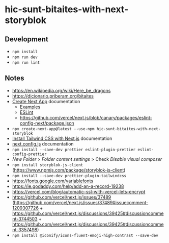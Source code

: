 # hic-sunt-bitaites-with-next-storyblok

## Development

- `npm install`
- `npm run dev`
- `npm run lint`

## Notes

- https://en.wikipedia.org/wiki/Here_be_dragons
- https://dicionario.priberam.org/bitaites
- [Create Next App](https://nextjs.org/docs/api-reference/create-next-app) documentation
  - [Examples](https://github.com/vercel/next.js/tree/canary/examples)
  - [ESLint](https://nextjs.org/docs/basic-features/eslint)
  - https://github.com/vercel/next.js/blob/canary/packages/eslint-config-next/package.json
- `npx create-next-app@latest --use-npm hic-sunt-bitaites-with-next-storyblok`
- [Install Tailwind CSS with Next.js](https://tailwindcss.com/docs/guides/nextjs) documentation
- [next.config.js](https://nextjs.org/docs/api-reference/next.config.js/introduction) documentation
- `npm install --save-dev prettier eslint-plugin-prettier eslint-config-prettier`
- _New Folder_ > _Folder content settings_ > Check _Disable visual composer_
- `npm install storyblok-js-client` (https://www.npmjs.com/package/storyblok-js-client)
- `npm install --save-dev prettier-plugin-tailwindcss`
- https://fonts.google.com/variablefonts
- https://ie.godaddy.com/help/add-an-a-record-19238
- https://vercel.com/blog/automatic-ssl-with-vercel-lets-encrypt
- https://github.com/vercel/next.js/issues/37489 (https://github.com/vercel/next.js/issues/37489#issuecomment-1209307726 + https://github.com/vercel/next.js/discussions/39425#discussioncomment-3744503 + https://github.com/vercel/next.js/discussions/39425#discussioncomment-3357498)
- `npm install @iconify/icons-fluent-emoji-high-contrast --save-dev`
